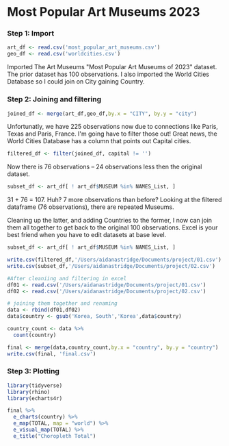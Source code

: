 #  Most Popular Art Museums 2023

### Step 1: Import
```r
art_df <- read.csv('most_popular_art_museums.csv')
geo_df <- read.csv('worldcities.csv')
```

Imported The Art Museums "Most Popular Art Museums of 2023" dataset. The prior dataset has 100 observations.
I also imported the World Cities Database so I could join on City gaining Country.

### Step 2: Joining and filtering

```r
joined_df <- merge(art_df,geo_df,by.x = "CITY", by.y = "city") 
```
Unfortunatly, we have 225 observations now due to connections like Paris, Texas and Paris, France. I'm going have to filter those out! Great news, the World Cities Database has a column that points out Capital cities.

```r
filtered_df <- filter(joined_df, capital != '')
```
Now there is 76 observations – 24 observations less then the original dataset.

```r
subset_df <- art_df[ ! art_df$MUSEUM %in% NAMES_List, ]
```

31 + 76 = 107.
Huh? 7 more observations than before?
Looking at the filtered dataframe (76 observations), there are repeated Museums.

Cleaning up the latter, and adding Countries to the former, I now can join them all together to get back to the original 100 observations.
Excel is your best friend when you have to edit datasets at base level.

```r
subset_df <- art_df[ ! art_df$MUSEUM %in% NAMES_List, ]
```

```r
write.csv(filtered_df,'/Users/aidanastridge/Documents/project/01.csv')
write.csv(subset_df,'/Users/aidanastridge/Documents/project/02.csv')

#After cleaniing and filtering in excel
df01 <- read.csv('/Users/aidanastridge/Documents/project/01.csv')
df02 <- read.csv('/Users/aidanastridge/Documents/project/02.csv')

# joining them together and renaming
data <- rbind(df01,df02)
data$country <- gsub('Korea, South','Korea',data$country)

country_count <- data %>%
  count(country)

final <- merge(data,country_count,by.x = "country", by.y = "country")
write.csv(final, 'final.csv')
```

### Step 3: Plotting

```r
library(tidyverse)
library(rhino)
library(echarts4r)

final %>%
  e_charts(country) %>%
  e_map(TOTAL, map = "world") %>%
  e_visual_map(TOTAL) %>%
  e_title("Choropleth Total")

```

